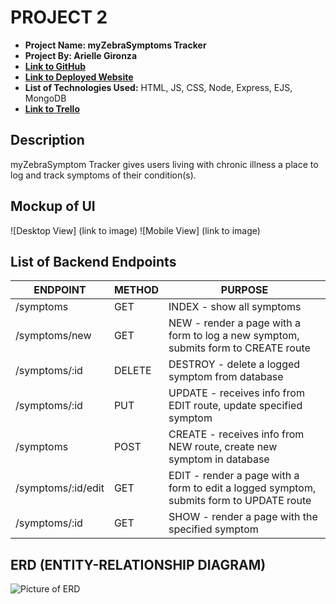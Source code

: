 # PROJECT 2

- **Project Name: myZebraSymptoms Tracker**
- **Project By: Arielle Gironza**
- [**Link to GitHub**](https://github.com/akgironza/seir-kale-ariellegironza-project2)
- [**Link to Deployed Website**](https://seir-project2.onrender.com)
- **List of Technologies Used:** HTML, JS, CSS, Node, Express, EJS, MongoDB
- [**Link to Trello**](https://trello.com/invite/b/SxyL0cAL/ATTI4ee4b8b00b33b7ffa8b8292fd735788cBA827076/ga-seir-project2)

## Description
myZebraSymptom Tracker gives users living with chronic illness a place to log and track symptoms of their condition(s).

## Mockup of UI

![Desktop View] (link to image)
![Mobile View] (link to image)

## List of Backend Endpoints

|ENDPOINT|METHOD|PURPOSE|
|--------|------|-------|
|/symptoms|GET|INDEX - show all symptoms|
|/symptoms/new|GET|NEW - render a page with a form to log a new symptom, submits form to CREATE route|
|/symptoms/:id|DELETE|DESTROY - delete a logged symptom from database|
|/symptoms/:id|PUT|UPDATE - receives info from EDIT route, update specified symptom|
|/symptoms|POST|CREATE - receives info from NEW route, create new symptom in database|
|/symptoms/:id/edit|GET|EDIT - render a page with a form to edit a logged symptom, submits form to UPDATE route|
|/symptoms/:id|GET|SHOW - render a page with the specified symptom|


## ERD (ENTITY-RELATIONSHIP DIAGRAM)

![Picture of ERD](link)

